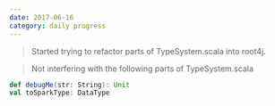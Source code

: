 ```yaml
---
date: 2017-06-16
category: daily progress
---
```


> Started trying to refactor parts of TypeSystem.scala into root4j.

>Not interfering with the following parts of TypeSystem.scala
```scala
def debugMe(str: String): Unit
val toSparkType: DataType
```



